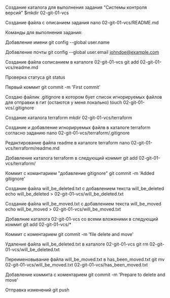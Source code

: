 Создание каталога для выполнения задания "Системы контроля версий"
$mkdir 02-git-01-vcs

Создание файла с описанием задания
nano  02-git-01-vcs/README.md

Команды для выполнения задания:

Добавление имени
git config --global user.name

Добавление почты
git config --global user.email johndoe@example.com

Создание файла сописанием в каталоге 02-git-01-vcs
git add 02-git-01-vcs/readme.md

Проверка статуса
git status

Первый коммит
git commit -m 'First commit'

Создаю файлик .gitignore в котором бует список игнорируемых файлов для отправки в гит (остаются у меня локально)
touch 02-git-01-vcs/.gitignore

Создание каталога terraform
mkdir 02-git-01-vcs/terraform

Создание и добавление игнорируемых файлв в каталоге terraform согласно заданию
nano 02-git-01-vcs/terraform/.gitignore

Редактирование файла readme в каталоге terraform
nano 02-git-01-vcs/terraform/readme.md

Добавление каталога terraform в следующий коммит
git add 02-git-01-vcs/terraform/

Коммит с комантарием "добавление gitignore"
git commit -m 'Added gitignore'

Создание файла will_be_deleted.txt с добавлением текста will_be_deleted
echo will_be_deleted > 02-git-01-vcs/will_be_deleted.txt

Создание файла will_be_moved.txt с добавлением текста will_be_moved
echo will_be_moved > 02-git-01-vcs/will_be_moved.txt

Добавлние каталога 02-git-01-vcs со всеми вложеними в следующий коммит
git add 02-git-01-vcs/*

Коммит с коментарием 
git commit -m 'file delete and move'

Удаление файла will_be_deleted.txt в каталоге 02-git-01-vcs
git rm 02-git-01-vcs/will_be_deleted.txt

Переименовывание файла will_be_moved.txt в has_been_moved.txt
git mv 02-git-01-vcs/will_be_moved.txt 02-git-01-vcs/has_been_moved.txt

Добавление коммита с коментарием 
git commit -m 'Prepare to delete and move'

Отправка изменений
git push
